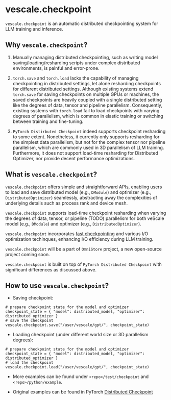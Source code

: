 # vescale.checkpoint

`vescale.checkpoint` is an automatic distributed checkpointing system for LLM training and inference.

## Why `vescale.checkpoint`?

1. Manually managing distributed checkpointing, such as writing model saving/loading/resharding scripts under complex distributed environments, is painful and error-prone.

2. `torch.save` and `torch.load` lacks the capability of managing checkpointing in distributed settings, let alone resharding checkpoints for different distributed settings. 
Although existing systems extend `torch.save` for saving checkpoints on multiple GPUs or machines, the saved checkpoints are heavily coupled with a single distributed setting like the degrees of data, tensor and pipeline parallelism. Consequently, existing systems with `torch.load` fail to load checkpoints with varying degrees of parallelism, which is common in elastic training or switching between training and fine-tuning.

3. `PyTorch Distirbuted Checkpoint` indeed supports checkpoint resharding to some extent. Nonetheless, it currently only supports resharding for the simplest data parallelism, but not for the complex tensor nor pipeline parallelism, which are commonly used in 3D parallelism of LLM training. Furthermore, it does not support load-time resharding for Distributed Optimizer, nor provide decent performance optimizations.

## What is `vescale.checkpoint`?

`vescale.checkpoint` offers simple and straightforward APIs,
enabling users to load and save distributed model (e.g., `DModule`) and optimizer (e.g., `DistributedOptimizer`) seamlessly, 
abstracting away the complexities of underlying details such as process rank and device mesh.  

`vescale.checkpoint` supports load-time checkpoint resharding when varying the degrees of data, tensor, or pipeline (TODO) parallelism for both veScale model (e.g., `DModule`) and optimizer (e.g., `DistributedOptimizer`).  

`vescale.checkpoint` incorporates [fast checkpointing](https://arxiv.org/abs/2402.15627) and various I/O optimization techinques, enhancing I/O efficiency during LLM training.  

`vescale.checkpoint` will be a part of `OmniStore` project, a new open-source project coming soon.

`vescale.checkpoint` is built on top of `PyTorch Distributed Checkpoint` with significant differences as discussed above.

## How to use `vescale.checkpoint`?

- Saving checkpoint: 

```
# prepare checkpoint state for the model and optimizer
checkpoint_state = { "model": distributed_model, "optimizer": distributed_optimizer }
# save the checkpoint
vescale.checkpoint.save("/user/vescale/gpt/", checkpoint_state)
```
- Loading checkpoint (under different world size or 3D parallelism degrees):
```
# prepare checkpoint state for the model and optimizer
checkpoint_state = { "model": distributed_model, "optimizer": distributed_optimizer }
# load the checkpoint
vescale.checkpoint.load("/user/vescale/gpt/", checkpoint_state)
```

- More examples can be found under `<repo>/test/checkpoint` and `<repo>/python/example`.

- Original examples can be found in PyTorch [Distributed Checkpoint](https://github.com/pytorch/pytorch/tree/main/torch/distributed/checkpoint)